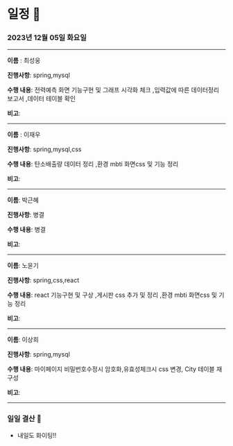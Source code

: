# 일정 📅
### 2023년 12월 05일 화요일
---

**이름** : 최성웅

**진행사항**: spring,mysql

**수행 내용**: 전력예측 화면 기능구현 및 그래프 시각화 체크
               ,입력값에 따른 데이터정리 보고서 
               ,데이터 테이블 확인

**비고**:  

---


**이름** : 이재우

**진행사항**:  spring,mysql,css

**수행 내용**:  탄소배출량 데이터 정리
                ,환경 mbti 화면css 및 기능 정리
                

**비고**:  

---

**이름**:  박근혜

**진행사항**: 병결

**수행 내용**: 병결

**비고**: 

---

**이름**:  노윤기

**진행사항**: spring,css,react

**수행 내용**: react 기능구현 및 구상
            ,게시판 css 추가 및 정리
            ,환경 mbti 화면css 및 기능 정리

**비고**:  

---

**이름**:  이상희

**진행사항**: spring,mysql

**수행 내용**: 마이페이지 비밀번호수정시 암호화,유효성체크시 css 변경, City 테이블 재구성

**비고**:  

---

### 일일 결산 📝
-  내일도 화이팅!!